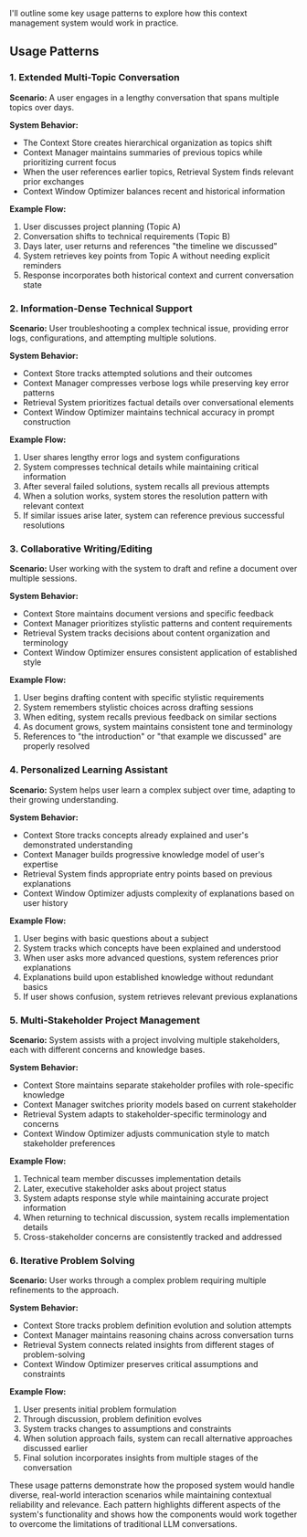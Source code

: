 I'll outline some key usage patterns to explore how this context management system would work in practice.

## Usage Patterns

### 1. Extended Multi-Topic Conversation

**Scenario:** A user engages in a lengthy conversation that spans multiple topics over days.

**System Behavior:**
- The Context Store creates hierarchical organization as topics shift
- Context Manager maintains summaries of previous topics while prioritizing current focus
- When the user references earlier topics, Retrieval System finds relevant prior exchanges
- Context Window Optimizer balances recent and historical information

**Example Flow:**
1. User discusses project planning (Topic A)
2. Conversation shifts to technical requirements (Topic B)
3. Days later, user returns and references "the timeline we discussed"
4. System retrieves key points from Topic A without needing explicit reminders
5. Response incorporates both historical context and current conversation state

### 2. Information-Dense Technical Support

**Scenario:** User troubleshooting a complex technical issue, providing error logs, configurations, and attempting multiple solutions.

**System Behavior:**
- Context Store tracks attempted solutions and their outcomes
- Context Manager compresses verbose logs while preserving key error patterns
- Retrieval System prioritizes factual details over conversational elements
- Context Window Optimizer maintains technical accuracy in prompt construction

**Example Flow:**
1. User shares lengthy error logs and system configurations
2. System compresses technical details while maintaining critical information
3. After several failed solutions, system recalls all previous attempts
4. When a solution works, system stores the resolution pattern with relevant context
5. If similar issues arise later, system can reference previous successful resolutions

### 3. Collaborative Writing/Editing

**Scenario:** User working with the system to draft and refine a document over multiple sessions.

**System Behavior:**
- Context Store maintains document versions and specific feedback
- Context Manager prioritizes stylistic patterns and content requirements
- Retrieval System tracks decisions about content organization and terminology
- Context Window Optimizer ensures consistent application of established style

**Example Flow:**
1. User begins drafting content with specific stylistic requirements
2. System remembers stylistic choices across drafting sessions
3. When editing, system recalls previous feedback on similar sections
4. As document grows, system maintains consistent tone and terminology
5. References to "the introduction" or "that example we discussed" are properly resolved

### 4. Personalized Learning Assistant

**Scenario:** System helps user learn a complex subject over time, adapting to their growing understanding.

**System Behavior:**
- Context Store tracks concepts already explained and user's demonstrated understanding
- Context Manager builds progressive knowledge model of user's expertise
- Retrieval System finds appropriate entry points based on previous explanations
- Context Window Optimizer adjusts complexity of explanations based on user history

**Example Flow:**
1. User begins with basic questions about a subject
2. System tracks which concepts have been explained and understood
3. When user asks more advanced questions, system references prior explanations
4. Explanations build upon established knowledge without redundant basics
5. If user shows confusion, system retrieves relevant previous explanations

### 5. Multi-Stakeholder Project Management

**Scenario:** System assists with a project involving multiple stakeholders, each with different concerns and knowledge bases.

**System Behavior:**
- Context Store maintains separate stakeholder profiles with role-specific knowledge
- Context Manager switches priority models based on current stakeholder
- Retrieval System adapts to stakeholder-specific terminology and concerns
- Context Window Optimizer adjusts communication style to match stakeholder preferences

**Example Flow:**
1. Technical team member discusses implementation details
2. Later, executive stakeholder asks about project status
3. System adapts response style while maintaining accurate project information
4. When returning to technical discussion, system recalls implementation details
5. Cross-stakeholder concerns are consistently tracked and addressed

### 6. Iterative Problem Solving

**Scenario:** User works through a complex problem requiring multiple refinements to the approach.

**System Behavior:**
- Context Store tracks problem definition evolution and solution attempts
- Context Manager maintains reasoning chains across conversation turns
- Retrieval System connects related insights from different stages of problem-solving
- Context Window Optimizer preserves critical assumptions and constraints

**Example Flow:**
1. User presents initial problem formulation
2. Through discussion, problem definition evolves
3. System tracks changes to assumptions and constraints
4. When solution approach fails, system can recall alternative approaches discussed earlier
5. Final solution incorporates insights from multiple stages of the conversation

These usage patterns demonstrate how the proposed system would handle diverse, real-world interaction scenarios while maintaining contextual reliability and relevance. Each pattern highlights different aspects of the system's functionality and shows how the components would work together to overcome the limitations of traditional LLM conversations.